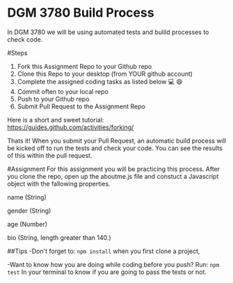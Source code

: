 # DGM 3780 Build Process
In DGM 3780 we will be using automated tests and bulild processes to check code.

#Steps
1. Fork this Assignment Repo to your Github repo
2. Clone this Repo to your desktop (from YOUR github account)
3. Complete the assigned coding tasks as listed below :computer: :smile:
4. Commit often to your local repo
5. Push to your Github repo
6. Submit Pull Request to the Assignment Repo

Here is a short and sweet tutorial: https://guides.github.com/activities/forking/

Thats it! When you submit your Pull Request, an automatic build process will be kicked off to run the tests and check your code. You can see the results of this within the pull request.

#Assignment
For this assignment you will be practicing this process. After you clone the repo, open up the aboutme.js file and constuct a Javascript object with the fallowing properties.

name (String)

gender (String)

age (Number)

bio (String, length greater than 140.)

##Tips
-Don't forget to:
````npm install````
when you first clone a project,

-Want to know how you are doing while coding before you push?
Run:
````npm test````
In your terminal to know if you are going to pass the tests or not.
